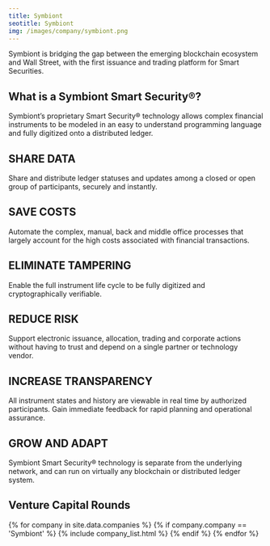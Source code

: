 ```yaml
---
title: Symbiont
seotitle: Symbiont
img: /images/company/symbiont.png
---
```


Symbiont is bridging the gap between the emerging blockchain ecosystem and Wall Street, with the first issuance and trading platform for Smart Securities.

## What is a Symbiont Smart Security®?

Symbiont’s proprietary Smart Security® technology allows complex financial instruments to be modeled in an easy to understand programming language and fully digitized onto a distributed ledger.

## SHARE DATA

Share and distribute ledger statuses and updates among a closed or open group of participants, securely and instantly.

## SAVE COSTS

Automate the complex, manual, back and middle office processes that largely account for the high costs associated with financial transactions.

## ELIMINATE TAMPERING

Enable the full instrument life cycle to be fully digitized and cryptographically verifiable.

## REDUCE RISK

Support electronic issuance, allocation, trading and corporate actions without having to trust and depend on a single partner or technology vendor.

## INCREASE TRANSPARENCY

All instrument states and history are viewable in real time by authorized participants. Gain immediate feedback for rapid planning and operational assurance.

## GROW AND ADAPT

Symbiont Smart Security® technology is separate from the underlying network, and can run on virtually any blockchain or distributed ledger system.

## Venture Capital Rounds

{% for company in site.data.companies %}
{% if company.company == 'Symbiont' %}
{% include company_list.html %}
{% endif %}
{% endfor %}
